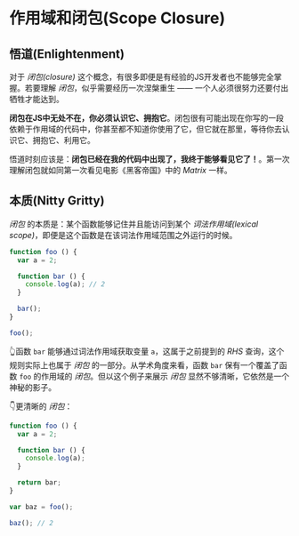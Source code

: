 # 作用域和闭包(Scope Closure)

## 悟道(Enlightenment)
对于 *闭包(closure)* 这个概念，有很多即便是有经验的JS开发者也不能够完全掌握。若要理解 *闭包*，似乎需要经历一次涅槃重生 —— 一个人必须很努力还要付出牺牲才能达到。

**闭包在JS中无处不在，你必须认识它、拥抱它**。闭包很有可能出现在你写的一段依赖于作用域的代码中，你甚至都不知道你使用了它，但它就在那里，等待你去认识它、拥抱它、利用它。

悟道时刻应该是：**闭包已经在我的代码中出现了，我终于能够看见它了！**。第一次理解闭包就如同第一次看见电影《黑客帝国》中的 *Matrix* 一样。

## 本质(Nitty Gritty)
*闭包* 的本质是：某个函数能够记住并且能访问到某个 *词法作用域(lexical scope)*，即便是这个函数是在该词法作用域范围之外运行的时候。

```javascript
function foo () {
  var a = 2;

  function bar () {
    console.log(a); // 2
  }

  bar();
}

foo();
```

👆函数 `bar` 能够通过词法作用域获取变量 `a`，这属于之前提到的 *RHS* 查询，这个规则实际上也属于 *闭包* 的一部分。从学术角度来看，函数 `bar` 保有一个覆盖了函数 `foo` 的作用域的 *闭包*。但以这个例子来展示 *闭包* 显然不够清晰，它依然是一个神秘的影子。

👇更清晰的 *闭包*：
```javascript
function foo () {
  var a = 2;

  function bar () {
    console.log(a);
  }

  return bar;
}

var baz = foo();

baz(); // 2
```